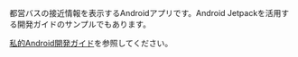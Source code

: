 都営バスの接近情報を表示するAndroidアプリです。Android Jetpackを活用する開発ガイドのサンプルでもあります。

[私的Android開発ガイド](https://tail-island.github.io/jetbus)を参照してください。
